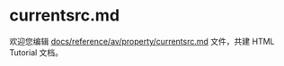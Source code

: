 currentsrc.md
===

欢迎您编辑 <a target="__blank" href="https://github.com/jaywcjlove/html-tutorial/blob/main/docs/reference/av/property/currentsrc.md">docs/reference/av/property/currentsrc.md</a> 文件，共建 HTML Tutorial 文档。